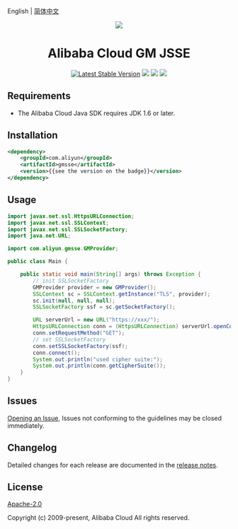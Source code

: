 English | [简体中文](./README-CN.md)

<p align="center">
<a href=" https://www.alibabacloud.com"><img src="https://aliyunsdk-pages.alicdn.com/icons/AlibabaCloud.svg"></a>
</p>

<h1 align="center">Alibaba Cloud GM JSSE</h1>


<p align="center">
<a href="https://search.maven.org/search?q=g:%22com.aliyun%22%20AND%20a:%22gmsse%22"><img src="https://img.shields.io/maven-central/v/com.aliyun/gmsse.svg?label=Maven%20Central" alt="Latest Stable Version"/></a>
<a href="https://travis-ci.org/aliyun/gmsse"><img src="https://travis-ci.org/aliyun/gmsse.svg?branch=master"/></a>
<a href="https://codecov.io/gh/aliyun/gmsse"><img src="https://codecov.io/gh/aliyun/gmsse/branch/master/graph/badge.svg"/></a>
<a href="https://ci.appveyor.com/project/aliyun/gmsse"><img src="https://ci.appveyor.com/api/projects/status/levg38kb55k0pn1v/branch/master?svg=true"/></a>
</p>

## Requirements

- The Alibaba Cloud Java SDK requires JDK 1.6 or later.

## Installation

```xml
<dependency>
    <groupId>com.aliyun</groupId>
    <artifactId>gmsse</artifactId>
    <version>{{see the version on the badge}}</version>
</dependency>
```

## Usage

```java
import javax.net.ssl.HttpsURLConnection;
import javax.net.ssl.SSLContext;
import javax.net.ssl.SSLSocketFactory;
import java.net.URL;

import com.aliyun.gmsse.GMProvider;

public class Main {

    public static void main(String[] args) throws Exception {
        // init SSLSocketFactory
        GMProvider provider = new GMProvider();
        SSLContext sc = SSLContext.getInstance("TLS", provider);
        sc.init(null, null, null);
        SSLSocketFactory ssf = sc.getSocketFactory();

        URL serverUrl = new URL("https://xxx/");
        HttpsURLConnection conn = (HttpsURLConnection) serverUrl.openConnection();
        conn.setRequestMethod("GET");
        // set SSLSocketFactory
        conn.setSSLSocketFactory(ssf);
        conn.connect();
        System.out.println("used cipher suite:");
        System.out.println(conn.getCipherSuite());
    }
}
```

## Issues
[Opening an Issue](https://github.com/aliyun/alibabacloud-gm-jsse/issues/new), Issues not conforming to the guidelines may be closed immediately.

## Changelog
Detailed changes for each release are documented in the [release notes](./ChangeLog.txt).

## License
[Apache-2.0](http://www.apache.org/licenses/LICENSE-2.0)

Copyright (c) 2009-present, Alibaba Cloud All rights reserved.
